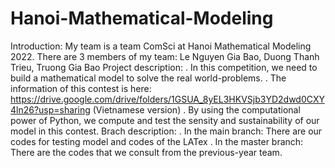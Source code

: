 # Hanoi-Mathematical-Modeling
Introduction: My team is a team ComSci at Hanoi Mathematical Modeling 2022. There are 3 members of my team: Le Nguyen Gia Bao, Duong Thanh Trieu, Truong Gia Bao
Project description:
. In this competition, we need to build a mathematical model to solve the real world-problems. 
. The information of this contest is here: https://drive.google.com/drive/folders/1GSUA_8yEL3HKVSjb3YD2dwd0CXY4ln26?usp=sharing (Vietnamese version)
. By using the computational power of Python, we compute and test the sensity and sustainability of our model in this contest.
Brach description:
. In the main branch: There are our codes for testing model and codes of the LATex
. In the master branch: There are the codes that we consult from the previous-year team.
